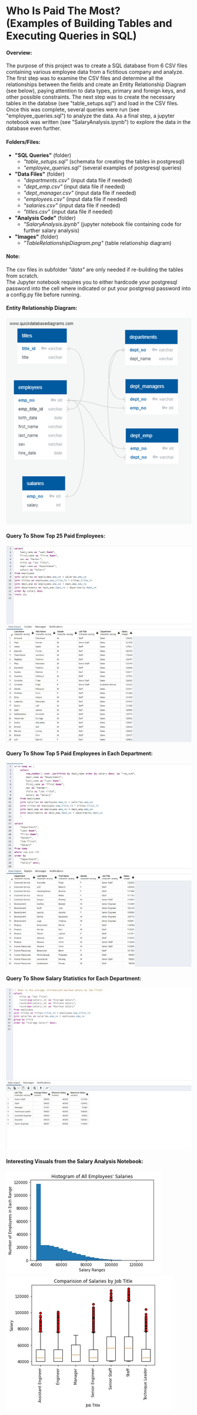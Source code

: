 <h1> Who Is Paid The Most? <br> (Examples of Building Tables and Executing Queries in SQL) </h1>

#### Overview:
The purpose of this project was to create a SQL database from 6 CSV files containing various employee data from a fictitious company and analyze.
The first step was to examine the CSV files and determine all the relationships between the fields and create an Entity Relationship Diagram
(see below), paying attention to data types, primary and foreign keys, and other possible constraints.
The next step was to create the necessary tables in the databse (see "table_setups.sql") and load in the CSV files.
Once this was complete, several queries were run (see "employee_queries.sql") to analyze the data.
As a final step, a jupyter notebook was written (see "SalaryAnalysis.ipynb") to explore the data in the database even further.

#### Folders/Files:
* **"SQL Queries"** (folder) <br>
	- *"table_setups.sql"* (schemata for creating the tables in postgresql) <br>
	- *"employee_queries.sql"* (several examples of postgresql queries) <br>
 * **"Data Files"** (folder) <br>
	- *"departments.csv"* (input data file if needed) <br>
	- *"dept_emp.csv"* (input data file if needed) <br>
	- *"dept_manager.csv"* (input data file if needed) <br>
	- *"employees.csv"* (input data file if needed) <br>
	- *"salaries.csv"* (input data file if needed) <br>
	- *"titles.csv"* (input data file if needed) <br>
* **"Analysis Code"** (folder) <br>
	- *"SalaryAnalysis.ipynb"* (jupyter notebook file containing code for further salary analysis) <br>
* **"Images"** (folder) <br>
	- *"TableRelationshipDiagram.png"* (table relationship diagram) <br>
	
#### Note: <br>
The csv files in subfolder *"data"* are only needed if re-building the tables from scratch. <br>
The Jupyter notebook requires you to either hardcode your postgresql password into the cell where indicated
or put your postgresql password into a config.py file before running. <br>

#### Entity Relationship Diagram:
 
<img src="Images/TableRelationshipDiagram.png"> <br>

#### Query To Show Top 25 Paid Employees:

<img src="Images/TopEarners.jpg"> <br>

#### Query To Show Top 5 Paid Employees in Each Department:

<img src="Images/Top5EarnersPerDept.jpg"> <br>

#### Query To Show Salary Statistics for Each Department:

<img src="Images/SalaryStatsByDept.jpg"> <br>

#### Interesting Visuals from the Salary Analysis Notebook:

<img src="Images/SalaryHistogram.jpg"> 
<img src="Images/SalariesByJobTitle.jpg">
